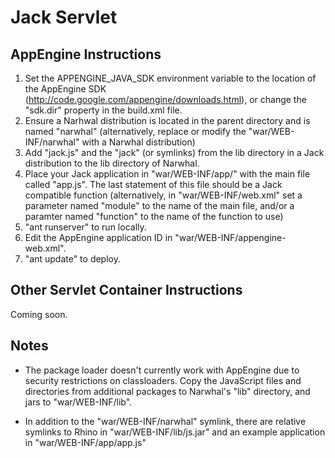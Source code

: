 Jack Servlet
============

AppEngine Instructions
----------------------

1. Set the APPENGINE_JAVA_SDK environment variable to the location of the AppEngine SDK (http://code.google.com/appengine/downloads.html), or change the "sdk.dir" property in the build.xml file.
2. Ensure a Narhwal distribution is located in the parent directory and is named "narwhal" (alternatively, replace or modify the "war/WEB-INF/narwhal" with a Narwhal distribution)
3. Add "jack.js" and the "jack" (or symlinks) from the lib directory in a Jack distribution to the lib directory of Narwhal.
4. Place your Jack application in "war/WEB-INF/app/" with the main file called "app.js". The last statement of this file should be a Jack compatible function (alternatively, in "war/WEB-INF/web.xml" set a parameter named "module" to the name of the main file, and/or a paramter named "function" to the name of the function to use)
5. "ant runserver" to run locally.
6. Edit the AppEngine application ID in "war/WEB-INF/appengine-web.xml".
7. "ant update" to deploy.

Other Servlet Container Instructions
------------------------------------

Coming soon.

Notes
-----

* The package loader doesn't currently work with AppEngine due to security restrictions on classloaders. Copy the JavaScript files and directories from additional packages to Narwhal's "lib" directory, and jars to "war/WEB-INF/lib".

* In addition to the "war/WEB-INF/narwhal" symlink, there are relative symlinks to Rhino in "war/WEB-INF/lib/js.jar" and an example application in "war/WEB-INF/app/app.js"